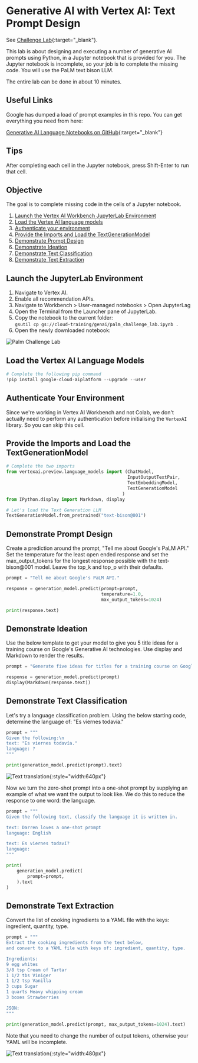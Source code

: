 # Generative AI with Vertex AI: Text Prompt Design

See [Challenge Lab](https://partner.cloudskillsboost.google/focuses/65981){:target="_blank"}.

This lab is about designing and executing a number of generative AI prompts using Python, in a Jupyter notebook that is provided for you.  The Jupyter notebook is incomplete, so your job is to complete the missing code.  You will use the PaLM text bison LLM.

The entire lab can be done in about 10 minutes.

## Useful Links

Google has dumped a load of prompt examples in this repo. You can get everything you need from here:

[Generative AI Language Notebooks on GitHub](https://github.com/GoogleCloudPlatform/generative-ai/tree/main){:target="_blank"}

## Tips

After completing each cell in the Jupyter notebook, press Shift-Enter to run that cell.

## Objective

The goal is to complete missing code in the cells of a Jupyter notebook.

1. [Launch the Vertex AI Workbench JupyterLab Environment](#launch-the-jupyterlab-environment)
1. [Load the Vertex AI language models](#load-the-vertex-ai-language-models)
1. [Authenticate your environment](#authenticate-your-environment)
1. [Provide the Imports and Load the TextGenerationModel](#provide-the-imports-and-load-the-textgenerationmodel)
1. [Demonstrate Prompt Design](#demonstrate-prompt-design)
1. [Demonstrate Ideation](#demonstrate-ideation)
1. [Demonstrate Text Classification](#demonstrate-text-classification)
1. [Demonstrate Text Extraction](#demonstrate-text-extraction)

## Launch the JupyterLab Environment

1. Navigate to Vertex AI.
1. Enable all recommendation APIs.
1. Navigate to Workbench > User-managed notebooks > Open JupyterLag
1. Open the Terminal from the Launcher pane of JupyterLab.
1. Copy the notebook to the current folder: \
`gsutil cp gs://cloud-training/genai/palm_challenge_lab.ipynb .`
1. Open the newly downloaded notebook:

![Palm Challenge Lab](/assets/images/palm_challenge_lab.jpg)

## Load the Vertex AI Language Models

```python
# Complete the following pip command
!pip install google-cloud-aiplatform --upgrade --user
```

## Authenticate Your Environment

Since we're working in Vertex AI Workbench and not Colab, we don't actually need to perform any authentication before initialising the `VertexAI` library. So you can skip this cell.

## Provide the Imports and Load the TextGenerationModel

```python
# Complete the two imports
from vertexai.preview.language_models import (ChatModel,
                                              InputOutputTextPair,
                                              TextEmbeddingModel,
                                              TextGenerationModel
                                            )
from IPython.display import Markdown, display

# Let's load the Text Generation LLM
TextGenerationModel.from_pretrained("text-bison@001")
```

## Demonstrate Prompt Design

Create a prediction around the prompt, "Tell me about Google's PaLM API." Set the temperature for the least open ended response and set the max_output_tokens for the longest response possible with the text-bison@001 model. Leave the top_k and top_p with their defaults.

```python
prompt = "Tell me about Google's PaLM API."

response = generation_model.predict(prompt=prompt, 
                                    temperature=1.0, 
                                    max_output_tokens=1024)

print(response.text)
```

## Demonstrate Ideation

Use the below template to get your model to give you 5 title ideas for a training course on Google's Generative AI technologies. Use display and Markdown to render the results.

```python
prompt = "Generate five ideas for titles for a training course on Google's Generative AI technologies."

response = generation_model.predict(prompt)
display(Markdown(response.text))
```

## Demonstrate Text Classification

Let's try a language classification problem. Using the below starting code, determine the language of: "Es viernes todavía."

```python
prompt = """
Given the following:\n
text: "Es viernes todavía."
language: ?
"""

print(generation_model.predict(prompt).text)
```

![Text translation](/assets/images/text-classification.jpg){:style="width:640px"}

Now we turn the zero-shot prompt into a one-shot prompt by supplying an example of what we want the output to look like.  We do this to reduce the response to one word: the language.

```python
prompt = """
Given the following text, classify the language it is written in.

text: Darren loves a one-shot prompt
language: English

text: Es viernes todaví?
language:
"""

print(
    generation_model.predict(
        prompt=prompt,
    ).text
)
```

## Demonstrate Text Extraction

Convert the list of cooking ingredients to a YAML file with the keys: ingredient, quantity, type.

```python
prompt = """
Extract the cooking ingredients from the text below, 
and convert to a YAML file with keys of: ingredient, quantity, type.

Ingredients:
9 egg whites
3/8 tsp Cream of Tartar
1 1/2 tbs Viniger
1 1/2 tsp Vanilla
3 cups Sugar
1 quarts Heavy whipping cream
3 boxes Strawberries

JSON: 
"""

print(generation_model.predict(prompt, max_output_tokens=1024).text)
```

Note that you need to change the number of output tokens, otherwise your YAML will be incomplete.

![Text translation](/assets/images/extract-to-yaml.jpg){:style="width:480px"}